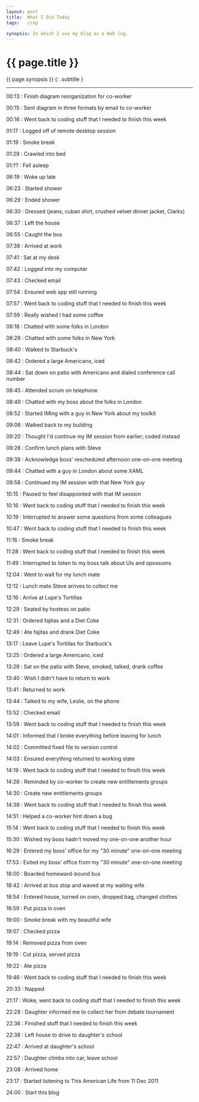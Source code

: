 ```yaml
---
layout: post
title:  What I Did Today
tags:   crap

synopsis: In which I use my blog as a Web log.
---
```


# {{ page.title }}

{{ page.synopsis }}
{: .subtitle }

-----

00:13 : Finish diagram reorganization for co-worker

00:15 : Sent diagram in three formats by email to co-worker

00:16 : Went back to coding stuff that I needed to finish this week

01:17 : Logged off of remote desktop session

01:19 : Smoke break

01:29 : Crawled into bed

01:?? : Fell asleep

06:19 : Woke up late

06:23 : Started shower

06:29 : Ended shower

06:30 : Dressed (jeans, cuban shirt, crushed velvet dinner jacket, Clarks)

06:37 : Left the house

06:55 : Caught the bus

07:38 : Arrived at work

07:41 : Sat at my desk

07:42 : Logged into my computer

07:43 : Checked email

07:54 : Ensured web app still running

07:57 : Went back to coding stuff that I needed to finish this week

07:59 : Really wished I had some coffee

08:18 : Chatted with some folks in London

08:29 : Chatted with some folks in New York

08:40 : Walked to Starbuck's

08:42 : Ordered a large Americano, iced

08:44 : Sat down on patio with Americano and dialed conference call number

08:45 : Attended scrum on telephone

08:49 : Chatted with my boss about the folks in London

08:52 : Started IMing with a guy in New York about my toolkit

09:06 : Walked back to my building

09:20 : Thought I'd continue my IM session from earlier; coded instead

09:28 : Confirm lunch plans with Steve

09:38 : Acknowledge boss' rescheduled afternoon one-on-one meeting

09:44 : Chatted with a guy in London about some XAML

09:58 : Continued my IM session with that New York guy

10:15 : Paused to feel disappointed with that IM session

10:16 : Went back to coding stuff that I needed to finish this week

10:19 : Interrupted to answer some questions from some colleagues

10:47 : Went back to coding stuff that I needed to finish this week

11:16 : Smoke break

11:28 : Went back to coding stuff that I needed to finish this week

11:49 : Interrupted to listen to my boss talk about UIs and opossums

12:04 : Went to wait for my lunch mate

12:12 : Lunch mate Steve arrives to collect me

12:16 : Arrive at Lupe's Tortillas

12:29 : Seated by hostess on patio

12:31 : Ordered fajitas and a Diet Coke

12:49 : Ate fajitas and drank Diet Coke

13:17 : Leave Lupe's Tortillas for Starbuck's

13:25 : Ordered a large Americano, iced

13:29 : Sat on the patio with Steve, smoked, talked, drank coffee

13:40 : Wish I didn't have to return to work

13:41 : Returned to work

13:44 : Talked to my wife, Leslie, on the phone

13:52 : Checked email

13:59 : Went back to coding stuff that I needed to finish this week

14:01 : Informed that I broke everything before leaving for lunch

14:02 : Committed fixed file to version control

14:03 : Ensured everything returned to working state

14:19 : Went back to coding stuff that I needed to finsih this week

14:28 : Reminded by co-worker to create new entitlements groups

14:30 : Create new entitlements groups

14:38 : Went back to coding stuff that I needed to finish this week

14:51 : Helped a co-worker hint down a bug

15:14 : Went back to coding stuff that I needed to finish this week

15:30 : Wished my boss hadn't moved my one-on-one another hour

16:29 : Entered my boss' office for my "30 minute" one-on-one meeting

17:53 : Exited my boss' office from my "30 minute" one-on-one meeting

18:00 : Boarded homeward-bound bus

18:42 : Arrived at bus stop and waved at my waiting wife

18:54 : Entered house, turned on oven, dropped bag, changed clothes

18:59 : Put pizza in oven

19:00 : Smoke break with my beautiful wife

19:07 : Checked pizza

19:14 : Removed pizza from oven

19:19 : Cut pizza, served pizza

19:22 : Ate pizza

19:46 : Went back to coding stuff that I needed to finish this week

20:33 : Napped

21:17 : Woke, went back to coding stuff that I needed to finish this week

22:28 : Daughter informed me to collect her from debate tournament

22:36 : Finished stuff that I needed to finish this week

22:38 : Left house to drive to daughter's school

22:47 : Arrived at daughter's school

22:57 : Daughter climbs into car, leave school

23:08 : Arrived home

23:17 : Started listening to This American Life from 11 Dec 2011

24:00 : Start this blog
